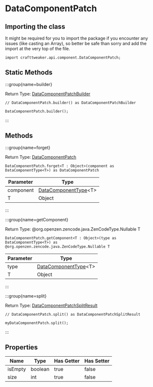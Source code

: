 # DataComponentPatch

## Importing the class

It might be required for you to import the package if you encounter any issues (like casting an Array), so better be safe than sorry and add the import at the very top of the file.
```zenscript
import crafttweaker.api.component.DataComponentPatch;
```


## Static Methods

:::group{name=builder}

Return Type: [DataComponentPatchBuilder](/vanilla/api/component/DataComponentPatchBuilder)

```zenscript
// DataComponentPatch.builder() as DataComponentPatchBuilder

DataComponentPatch.builder();
```

:::

## Methods

:::group{name=forget}

Return Type: [DataComponentPatch](/vanilla/api/component/DataComponentPatch)

```zenscript
DataComponentPatch.forget<T : Object>(component as DataComponentType<T>) as DataComponentPatch
```

| Parameter |                                  Type                                  |
|-----------|------------------------------------------------------------------------|
| component | [DataComponentType](/vanilla/api/component/DataComponentType)&lt;T&gt; |
| T         | Object                                                                 |


:::

:::group{name=getComponent}

Return Type: @org.openzen.zencode.java.ZenCodeType.Nullable T

```zenscript
DataComponentPatch.getComponent<T : Object>(type as DataComponentType<T>) as @org.openzen.zencode.java.ZenCodeType.Nullable T
```

| Parameter |                                  Type                                  |
|-----------|------------------------------------------------------------------------|
| type      | [DataComponentType](/vanilla/api/component/DataComponentType)&lt;T&gt; |
| T         | Object                                                                 |


:::

:::group{name=split}

Return Type: [DataComponentPatchSplitResult](/vanilla/api/component/DataComponentPatchSplitResult)

```zenscript
// DataComponentPatch.split() as DataComponentPatchSplitResult

myDataComponentPatch.split();
```

:::


## Properties

|  Name   |  Type   | Has Getter | Has Setter |
|---------|---------|------------|------------|
| isEmpty | boolean | true       | false      |
| size    | int     | true       | false      |

